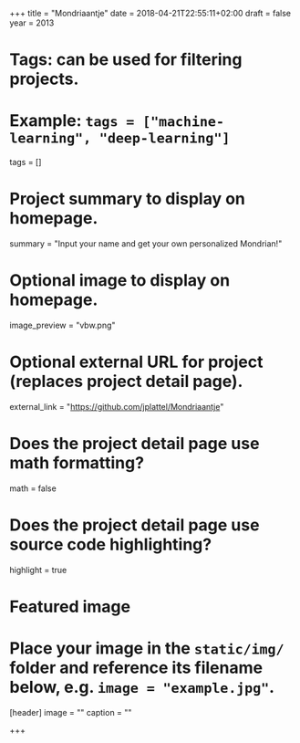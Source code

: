 +++
title = "Mondriaantje"
date = 2018-04-21T22:55:11+02:00
draft = false
year = 2013

# Tags: can be used for filtering projects.
# Example: `tags = ["machine-learning", "deep-learning"]`
tags = []

# Project summary to display on homepage.
summary = "Input your name and get your own personalized Mondrian!"

# Optional image to display on homepage.
image_preview = "vbw.png"

# Optional external URL for project (replaces project detail page).
external_link = "https://github.com/jplattel/Mondriaantje"

# Does the project detail page use math formatting?
math = false

# Does the project detail page use source code highlighting?
highlight = true

# Featured image
# Place your image in the `static/img/` folder and reference its filename below, e.g. `image = "example.jpg"`.
[header]
image = ""
caption = ""

+++
